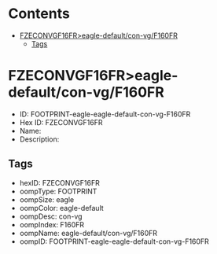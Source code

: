 



Contents
========

* [FZECONVGF16FR>eagle-default/con-vg/F160FR](#fzeconvgf16freagle-defaultcon-vgf160fr)
	* [Tags](#tags)

# FZECONVGF16FR>eagle-default/con-vg/F160FR

- ID: FOOTPRINT-eagle-eagle-default-con-vg-F160FR
- Hex ID: FZECONVGF16FR
- Name: 
- Description: 

## Tags

- hexID: FZECONVGF16FR
- oompType: FOOTPRINT
- oompSize: eagle
- oompColor: eagle-default
- oompDesc: con-vg
- oompIndex: F160FR
- oompName: eagle-default/con-vg/F160FR
- oompID: FOOTPRINT-eagle-eagle-default-con-vg-F160FR
